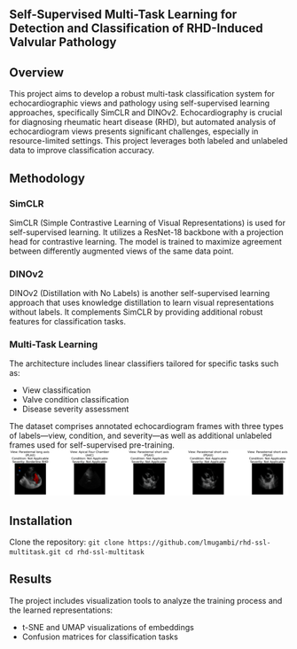 ## Self-Supervised Multi-Task Learning for Detection and Classification of RHD-Induced Valvular Pathology

## Overview

This project aims to develop a robust multi-task classification system for echocardiographic views and pathology using self-supervised learning approaches, specifically SimCLR and DINOv2. Echocardiography is crucial for diagnosing rheumatic heart disease (RHD), but automated analysis of echocardiogram views presents significant challenges, especially in resource-limited settings. This project leverages both labeled and unlabeled data to improve classification accuracy.

## Methodology

### SimCLR
SimCLR (Simple Contrastive Learning of Visual Representations) is used for self-supervised learning. It utilizes a ResNet-18 backbone with a projection head for contrastive learning. The model is trained to maximize agreement between differently augmented views of the same data point.

### DINOv2
DINOv2 (Distillation with No Labels) is another self-supervised learning approach that uses knowledge distillation to learn visual representations without labels. It complements SimCLR by providing additional robust features for classification tasks.

### Multi-Task Learning
The architecture includes linear classifiers tailored for specific tasks such as:
- View classification
- Valve condition classification
- Disease severity assessment

The dataset comprises annotated echocardiogram frames with three types of labels—view, condition, and severity—as well as additional unlabeled frames used for self-supervised pre-training.
![alt text](dinov2-rhd/outputs/run_20250121/initial_samples.png)

## Installation

Clone the repository:
    ```
    git clone https://github.com/lmugambi/rhd-ssl-multitask.git
    cd rhd-ssl-multitask
    ```





## Results
The project includes visualization tools to analyze the training process and the learned representations:

- t-SNE and UMAP visualizations of embeddings
- Confusion matrices for classification tasks


